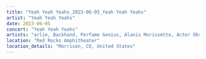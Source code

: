 ```yaml
---
title: "Yeah Yeah Yeahs_2023-06-05_Yeah Yeah Yeahs"
artist: "Yeah Yeah Yeahs"
date: 2023-06-05
concert: "Yeah Yeah Yeahs"
artists: "arlie, Backhand, Perfume Genius, Alanis Morissette, Actor Observer, Cosmic Kids, Anna Kramer, Azealia Banks, Caribou, Yeah Yeah Yeahs, 311, 070 Shake, Alice Phoebe Lou, Anais Chantal"
location: "Red Rocks Amphitheater"
location_details: "Morrison, CO, United States"
---
```

